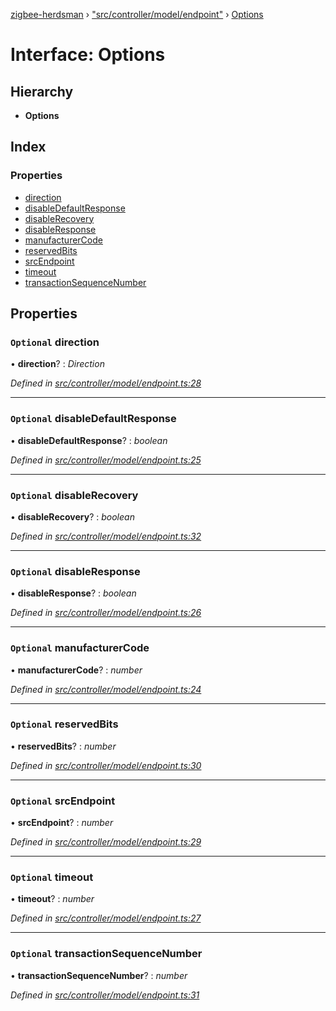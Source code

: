 [zigbee-herdsman](../README.md) › ["src/controller/model/endpoint"](../modules/_src_controller_model_endpoint_.md) › [Options](_src_controller_model_endpoint_.options.md)

# Interface: Options

## Hierarchy

* **Options**

## Index

### Properties

* [direction](_src_controller_model_endpoint_.options.md#optional-direction)
* [disableDefaultResponse](_src_controller_model_endpoint_.options.md#optional-disabledefaultresponse)
* [disableRecovery](_src_controller_model_endpoint_.options.md#optional-disablerecovery)
* [disableResponse](_src_controller_model_endpoint_.options.md#optional-disableresponse)
* [manufacturerCode](_src_controller_model_endpoint_.options.md#optional-manufacturercode)
* [reservedBits](_src_controller_model_endpoint_.options.md#optional-reservedbits)
* [srcEndpoint](_src_controller_model_endpoint_.options.md#optional-srcendpoint)
* [timeout](_src_controller_model_endpoint_.options.md#optional-timeout)
* [transactionSequenceNumber](_src_controller_model_endpoint_.options.md#optional-transactionsequencenumber)

## Properties

### `Optional` direction

• **direction**? : *Direction*

*Defined in [src/controller/model/endpoint.ts:28](https://github.com/Koenkk/zigbee-herdsman/blob/master/src/src/controller/model/endpoint.ts#L28)*

___

### `Optional` disableDefaultResponse

• **disableDefaultResponse**? : *boolean*

*Defined in [src/controller/model/endpoint.ts:25](https://github.com/Koenkk/zigbee-herdsman/blob/master/src/src/controller/model/endpoint.ts#L25)*

___

### `Optional` disableRecovery

• **disableRecovery**? : *boolean*

*Defined in [src/controller/model/endpoint.ts:32](https://github.com/Koenkk/zigbee-herdsman/blob/master/src/src/controller/model/endpoint.ts#L32)*

___

### `Optional` disableResponse

• **disableResponse**? : *boolean*

*Defined in [src/controller/model/endpoint.ts:26](https://github.com/Koenkk/zigbee-herdsman/blob/master/src/src/controller/model/endpoint.ts#L26)*

___

### `Optional` manufacturerCode

• **manufacturerCode**? : *number*

*Defined in [src/controller/model/endpoint.ts:24](https://github.com/Koenkk/zigbee-herdsman/blob/master/src/src/controller/model/endpoint.ts#L24)*

___

### `Optional` reservedBits

• **reservedBits**? : *number*

*Defined in [src/controller/model/endpoint.ts:30](https://github.com/Koenkk/zigbee-herdsman/blob/master/src/src/controller/model/endpoint.ts#L30)*

___

### `Optional` srcEndpoint

• **srcEndpoint**? : *number*

*Defined in [src/controller/model/endpoint.ts:29](https://github.com/Koenkk/zigbee-herdsman/blob/master/src/src/controller/model/endpoint.ts#L29)*

___

### `Optional` timeout

• **timeout**? : *number*

*Defined in [src/controller/model/endpoint.ts:27](https://github.com/Koenkk/zigbee-herdsman/blob/master/src/src/controller/model/endpoint.ts#L27)*

___

### `Optional` transactionSequenceNumber

• **transactionSequenceNumber**? : *number*

*Defined in [src/controller/model/endpoint.ts:31](https://github.com/Koenkk/zigbee-herdsman/blob/master/src/src/controller/model/endpoint.ts#L31)*
